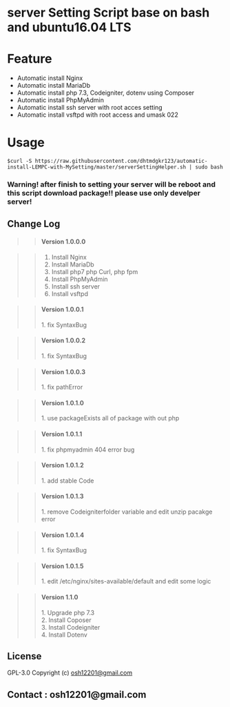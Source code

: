 server Setting Script base on bash and ubuntu16.04 LTS
=

Feature
=
+ Automatic install Nginx <br />
+ Automatic install MariaDb <br />
+ Automatic install php 7.3, Codeigniter, dotenv using Composer<br />
+ Automatic install PhpMyAdmin<br />
+ Automatic install ssh server with root acces setting<br />
+ Automatic install vsftpd with root access and umask 022<br />

Usage
=
`
$curl -S https://raw.githubusercontent.com/dhtmdgkr123/automatic-install-LEMPC-with-MySetting/master/serverSettingHelper.sh | sudo bash
`
### Warning! after finish to setting your server will be reboot and this script download package!! please use only develper server!

<h2>Change Log</h2>

>><h4>Version 1.0.0.0</h5>

>>1. Install Nginx<br />
>>1. Install MariaDb<br />
>>1. Install php7 php Curl, php fpm<br />
>>1. Install PhpMyAdmin<br />
>>1. Install ssh server<br />
>>1. Install vsftpd<br />

>><h4>Version 1.0.0.1</h4>
>>1. fix SyntaxBug<br />

>><h4>Version 1.0.0.2</h4>
>>1. fix SyntaxBug<br />

>><h4>Version 1.0.0.3</h4>
>>1. fix pathError<br />

>><h4>Version 1.0.1.0</h4>
>>1. use packageExists all of package with out php<br />

>><h4>Version 1.0.1.1</h4>
>>1. fix phpmyadmin 404 error bug<br />

>><h4>Version 1.0.1.2</h4>
>>1. add stable Code<br />

>><h4>Version 1.0.1.3</h4>
>>1. remove Codeigniterfolder variable and edit unzip pacakge error<br />

>><h4>Version 1.0.1.4</h4>
>>1. fix SyntaxBug<br />

>><h4>Version 1.0.1.5</h4>
>>1. edit /etc/nginx/sites-available/default and edit some logic<br />

>><h4>Version 1.1.0</h4>
>>1. Upgrade php 7.3<br />
>>2. Install Coposer<br />
>>3. Install Codeigniter<br />
>>4. Install Dotenv<br />


License
-
GPL-3.0 Copyright (c) osh12201@gmail.com


<h2>Contact : osh12201@gmail.com</h2>   
